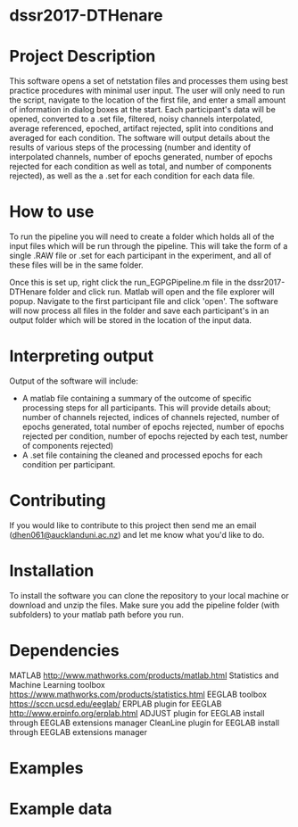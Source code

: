 # dssr2017-DTHenare

# Project Description

This software opens a set of netstation files and processes them using best practice procedures with minimal user input. The user will only need to run the script, navigate to the location of the first file, and enter a small amount of information in dialog boxes at the start. Each participant's data will be opened, converted to a .set file, filtered, noisy channels interpolated, average referenced, epoched, artifact rejected, split into conditions and averaged for each condition. The software will output details about the results of various steps of the processing (number and identity of interpolated channels, number of epochs generated, number of epochs rejected for each condition as well as total, and number of components rejected), as well as the a .set for each condition for each data file.

# How to use

To run the pipeline you will need to create a folder which holds all of the input files which will be run through the pipeline. This will take the form of a single .RAW file or .set for each participant in the experiment, and all of these files will be in the same folder.

Once this is set up, right click the run_EGPGPipeline.m file in the dssr2017-DTHenare folder and click run. Matlab will open and the file explorer will popup. Navigate to the first participant file and click 'open'. The software will now process all files in the folder and save each participant's in an output folder which will be stored in the location of the input data.

# Interpreting output

Output of the software will include:
- A matlab file containing a summary of the outcome of specific processing steps for all participants. This will provide details about; number of channels rejected, indices of channels rejected, number of epochs generated, total number of epochs rejected, number of epochs rejected per condition, number of epochs rejected by each test, number of components rejected)
- A .set file containing the cleaned and processed epochs for each condition per participant.

# Contributing

If you would like to contribute to this project then send me an email (dhen061@aucklanduni.ac.nz) and let me know what you'd like to do.

# Installation

To install the software you can clone the repository to your local machine or download and unzip the files. Make sure you add the pipeline folder (with subfolders) to your matlab path before you run.

# Dependencies

MATLAB                                    http://www.mathworks.com/products/matlab.html
Statistics and Machine Learning toolbox   https://www.mathworks.com/products/statistics.html
EEGLAB toolbox                            https://sccn.ucsd.edu/eeglab/
ERPLAB plugin for EEGLAB                  http://www.erpinfo.org/erplab.html
ADJUST plugin for EEGLAB                  install through EEGLAB extensions manager
CleanLine plugin for EEGLAB               install through EEGLAB extensions manager

# Examples



# Example data
